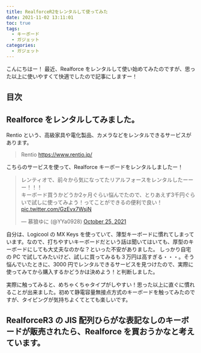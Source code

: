 ```yaml
---
title: RealforceR2をレンタルして使ってみた
date: 2021-11-02 13:11:01
toc: true
tags:
  - キーボード
  - ガジェット
categories:
  - ガジェット
---
```


<!-- textlint-disable -->

こんにちはー！
最近、Realforce をレンタルして使い始めてみたのですが、思った以上に使いやすくて快適でしたので記事にしますー！

## 目次

<!-- toc -->

<!--more-->

## Realforce をレンタルしてみました。

Rentio という、高級家具や電化製品、カメラなどをレンタルできるサービスがあります。

> Rentio
> https://www.rentio.jp/

こちらのサービスを使って、Realforce キーボードをレンタルしましたー！

<blockquote class="twitter-tweet"><p lang="ja" dir="ltr">レンティオで、前々から気になってたリアルフォースをレンタルしたーーー！！！<br>キーボード買うかどうか2ヶ月ぐらい悩んでたので、とりあえず3千円ぐらいで試しに使ってみよう！ってことができるの便利で良い！ <a href="https://t.co/GzEvx7WsjN">pic.twitter.com/GzEvx7WsjN</a></p>&mdash; 慕狼ゆに (@YYa0928) <a href="https://twitter.com/YYa0928/status/1452455460037009414?ref_src=twsrc%5Etfw">October 25, 2021</a></blockquote> <script async src="https://platform.twitter.com/widgets.js" charset="utf-8"></script>

自分は、Logicool の MX Keys を使っていて、薄型キーボードに慣れてしまっています。なので、打ちやすいキーボードだという話は聞いてはいても、厚型のキーボードにしても大丈夫なのかな？といった不安がありました。
しっかり自宅の PC で試してみたいけど、試しに買ってみるも３万円は高すぎる・・・。そう悩んでいたときに、3000 円でレンタルできるサービスを見つけたので、実際に使ってみてから購入するかどうかは決めよう！と判断しました。

実際に触ってみると、めちゃくちゃタイプがしやすい！思った以上に直ぐに慣れることが出来ました。初めて静電容量無接点方式のキーボードを触ってみたのですが、タイピングが気持ちよくてとても楽しいです。

## RealforceR3 の JIS 配列ひらがな表記なしのキーボードが販売されたら、Realforce を買おうかなと考えています。
